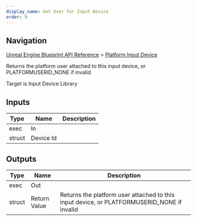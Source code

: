 ```yaml
---
display_name: Get User for Input Device
order: 9
---
```

## Navigation

[Unreal Engine Blueprint API Reference](https://dev.epicgames.com/documentation/en-us/unreal-engine/BlueprintAPI) > [Platform Input Device](https://dev.epicgames.com/documentation/en-us/unreal-engine/BlueprintAPI/PlatformInputDevice)

Returns the platform user attached to this input device, or PLATFORMUSERID_NONE if invalid

Target is Input Device Library

## Inputs

| Type | Name | Description |
| --- | --- | --- |
| exec | In |  |
| struct | Device Id |  |

## Outputs

| Type | Name | Description |
| --- | --- | --- |
| exec | Out |  |
| struct | Return Value | Returns the platform user attached to this input device, or PLATFORMUSERID_NONE if invalid |
